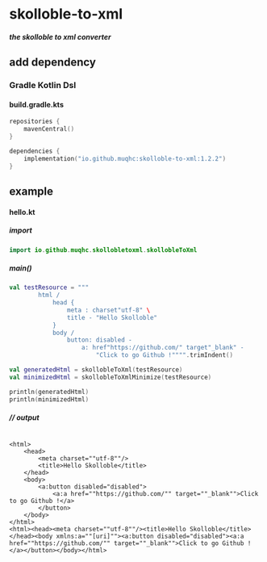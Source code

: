 # skolloble-to-xml

#### _the skolloble to xml converter_

## add dependency

### Gradle Kotlin Dsl

#### build.gradle.kts

```kotlin
repositories {
    mavenCentral()
}
```

```kotlin
dependencies {
    implementation("io.github.muqhc:skolloble-to-xml:1.2.2")
}
```

## example

#### hello.kt

##### import

```kotlin
import io.github.muqhc.skollobletoxml.skollobleToXml
```

##### main()

```kotlin
val testResource = """
        html /
            head {
                meta : charset"utf-8" \
                title - "Hello Skolloble"
            }
            body /
                button: disabled -
                    a: href"https://github.com/" target"_blank" -
                        "Click to go Github !"""".trimIndent()

val generatedHtml = skollobleToXml(testResource)
val minimizedHtml = skollobleToXmlMinimize(testResource)

println(generatedHtml)
println(minimizedHtml)
```
##### // output
```

<html>
    <head>
        <meta charset=""utf-8""/>    
        <title>Hello Skolloble</title>
    </head>
    <body>
        <a:button disabled="disabled">
            <a:a href=""https://github.com/"" target=""_blank"">Click to go Github !</a>
        </button>
    </body>
</html>
<html><head><meta charset=""utf-8""/><title>Hello Skolloble</title></head><body xmlns:a=""[uri]""><a:button disabled="disabled"><a:a href=""https://github.com/"" target=""_blank"">Click to go Github !</a></button></body></html>
```
